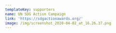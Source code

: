 ```yaml
---
templateKey: supporters
name: UN SDG Action Campaign
link: 'https://sdgactionawards.org/'
image: /img/screenshot_2020-04-02_at_16.26.37.png
---
```

